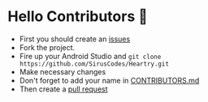 # Hello Contributors 🤗

 - First you should create an [issues](https://github.com/SirusCodes/LCO_Workout/issues)
 - Fork the project.
 - Fire up your Android Studio and `git clone https://github.com/SirusCodes/Heartry.git` 
 - Make necessary changes
 - Don't forget to add your name in [CONTRIBUTORS.md](https://github.com/SirusCodes/LCO_Workout/blob/master/CONTRIBUTORS.md)
 - Then create a [pull request](https://github.com/SirusCodes/LCO_Workout/pulls)
 
